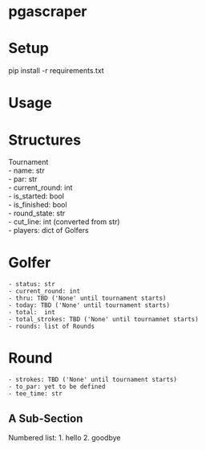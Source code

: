 # pgascraper

Setup
=========
pip install -r requirements.txt

Usage
================


Structures
==========
Tournament  
	- name: str  
	- par: str  
	- current_round: int  
	- is_started: bool  
	- is_finished: bool  
	- round_state: str  
	- cut_line: int (converted from str)  
	- players: dict of Golfers  
  
Golfer
======
	- status: str  
	- current_round: int  
	- thru: TBD ('None' until tournament starts)  
	- today: TBD ('None' until tournament starts)  
	- total:  int  
	- total_strokes: TBD ('None' until tournamnet starts)
	- rounds: list of Rounds  

Round
=====
	- strokes: TBD ('None' until tournament starts)
	- to_par: yet to be defined
	- tee_time: str  


A Sub-Section
-------------

<here is a subsection>
Numbered list:
1. hello
2. goodbye


